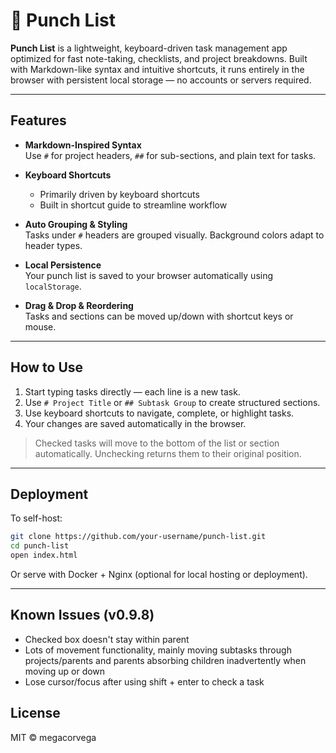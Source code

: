 # 👊 Punch List

**Punch List** is a lightweight, keyboard-driven task management app optimized for fast note-taking, checklists, and project breakdowns. Built with Markdown-like syntax and intuitive shortcuts, it runs entirely in the browser with persistent local storage — no accounts or servers required.

---

## Features

- **Markdown-Inspired Syntax**  
  Use `#` for project headers, `##` for sub-sections, and plain text for tasks.

- **Keyboard Shortcuts**  
  - Primarily driven by keyboard shortcuts
  - Built in shortcut guide to streamline workflow

- **Auto Grouping & Styling**  
  Tasks under `#` headers are grouped visually. Background colors adapt to header types.

- **Local Persistence**  
  Your punch list is saved to your browser automatically using `localStorage`.

- **Drag & Drop & Reordering**  
  Tasks and sections can be moved up/down with shortcut keys or mouse.

---

## How to Use

1. Start typing tasks directly — each line is a new task.
2. Use `# Project Title` or `## Subtask Group` to create structured sections.
3. Use keyboard shortcuts to navigate, complete, or highlight tasks.
4. Your changes are saved automatically in the browser.

> Checked tasks will move to the bottom of the list or section automatically. Unchecking returns them to their original position.

---

## Deployment

To self-host:

```bash
git clone https://github.com/your-username/punch-list.git
cd punch-list
open index.html
```

Or serve with Docker + Nginx (optional for local hosting or deployment).

---

## Known Issues (v0.9.8)
- Checked box doesn't stay within parent
- Lots of movement functionality, mainly moving subtasks through projects/parents and parents absorbing children inadvertently when moving up or down
- Lose cursor/focus after using shift + enter to check a task

## License

MIT © megacorvega
